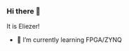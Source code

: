 ### Hi there 👋

<!--
**HalSpace/HalSpace** is a ✨ _special_ ✨ repository because its `README.md` (this file) appears on your GitHub profile.
-->

It is Eliezer!

<!--- 🔭 I’m currently working on ...-->
- 🌱 I’m currently learning FPGA/ZYNQ

<!---- 👯 I’m looking to collaborate on ...
- 🤔 I’m looking for help with ...
- 💬 Ask me about ...
- 📫 How to reach me: ...
- 😄 Pronouns: ...
- ⚡ Fun fact: ...
-->







